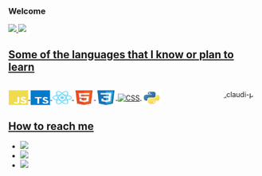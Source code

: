 ### Welcome

<!--
**claudi-tm/claudi-tm** is a ✨ _special_ ✨ repository because its `README.md` (this file) appears on your GitHub profile.

Here are some ideas to get you started:

- 🔭 I’m currently working on ...
- 🌱 I’m currently learning Web Development...
- 💬 Ask me about ...
- 📫 How to reach me: ...
- 😄 Pronouns: ...
- ⚡ Fun fact: ...
-->

<div align="left">
  <a href="https://github.com/claudi-tm">
  <img height="180em" src="https://github-readme-stats.vercel.app/api?username=claudi-tm&show_icons=true&theme=dark&include_all_commits=true&count_private=true"/>
  <img height="180em" src="https://github-readme-stats.vercel.app/api/top-langs/?username=claudi-tm&layout=compact&langs_count=7&theme=dark"/>
</div>
  <h2> Some of the languages that I know or plan to learn </h2>
  <div style="display: inline_block"><br>
  <img align="center" alt="Js" height="30" width="40" src="https://raw.githubusercontent.com/devicons/devicon/master/icons/javascript/javascript-plain.svg">
  <img align="center" alt="Ts" height="30" width="40" src="https://raw.githubusercontent.com/devicons/devicon/master/icons/typescript/typescript-plain.svg">
  <img align="center" alt="React" height="30" width="40" src="https://raw.githubusercontent.com/devicons/devicon/master/icons/react/react-original.svg">
  <img align="center" alt="HTML" height="30" width="40" src="https://raw.githubusercontent.com/devicons/devicon/master/icons/html5/html5-original.svg">
  <img align="center" alt="CSS" height="30" width="40" src="https://raw.githubusercontent.com/devicons/devicon/master/icons/css3/css3-original.svg">
<img align="center" alt="CSS" height="30" width="40" src="https://cdn.jsdelivr.net/gh/devicons/devicon/icons/java/java-plain.svg" />
    <img align="center" alt="Python" height="30" width="40" src="https://raw.githubusercontent.com/devicons/devicon/master/icons/python/python-original.svg">
  <img align="right" alt="claudi-pic" height="150" style="border-radius:50px;" src="https://avatars.githubusercontent.com/u/55026292?v=4">
</div>
  
  
  ##
  <h2> How to reach me </h1>
  <div> 
    <ul>
      <li><a href="https://www.linkedin.com/in/claudio-tomas/" target="_blank"><img src="https://img.shields.io/badge/-LinkedIn-%230077B5?style=for-the-badge&logo=linkedin&logoColor=white" target="_blank"></a> </li>
     <li><a href = "mailto:ccaducarlos@gmail.com"> <img src="https://img.shields.io/badge/-Gmail-%23333?style=for-the-badge&logo=gmail&logoColor=white" target="_blank"></a></li>
  <li><a href="https://www.instagram.com/claudi_tm_/" target="_blank"><img src="https://img.shields.io/badge/-Instagram-%23E4405F?style=for-the-badge&logo=instagram&logoColor=white" target="_blank"></a></li>
    </ul>
  
 
</div>
